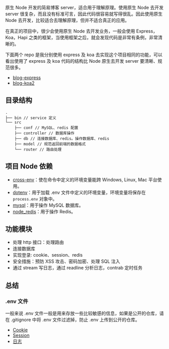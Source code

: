 原生 Node 开发的简易博客 server，适合用于理解原理。使用原生 Node 去开发 server 很复杂，而且没有标准可言，因此代码很容易就写得很乱。因此使用原生 Node 去开发，比较适合去理解原理，但并不适合真正的应用。

在真正的项目中，很少会使用原生 Node 去开发业务，一般会使用 Express，Koa，Hapi 之类的框架，当使用框架之后，就会发现代码是非常有条例，非常清晰的。

下面两个 repo 是我分别使用 express 及 koa 去实现这个项目相同的功能，可以看出使用了 express 及 koa 代码的结构比 Node 原生去开发 server 要清晰、规范很多。

- [blog-express](https://github.com/luohuidong/blog-express)
- [blog-koa2](https://github.com/luohuidong/blog-koa2)

## 目录结构

```
.
├── bin // service 定义
└── src
    ├── conf // MySQL、redis 配置
    ├── controller // 数据库操作
    ├── db // 连接数据库、redis。操作数据库、redis
    ├── model // 规范返回前端的数据格式
    └── router // 路由处理
```

## 项目 Node 依赖

- [cross-env](https://github.com/kentcdodds/cross-env)：使在命令中定义的环境变量能跨 Windows, Linux, Mac 平台使用。
- [dotenv](https://github.com/motdotla/dotenv)：用于加载 .env 文件中定义的环境变量，环境变量将保存在 `process.env` 对象中。
- [mysql](https://github.com/mysqljs/mysql)：用于操作 MySQL 数据库。
- [node_redis](https://github.com/NodeRedis/node_redis)：用于操作 Redis。

## 功能模块

- 处理 http 接口：处理路由
- 连接数据库
- 实现登录: cookie、session、redis
- 安全措施：预防 XSS 攻击、密码加密、处理 SQL 注入
- 通过 stream 写日志，通过 readline 分析日志，contrab 定时任务

## 总结

### .env 文件

一般来说 .env 文件一般是用来存放一些比较敏感的信息，如果是公开的仓库，请在 .gitignore 中将 .env 文件过滤掉，防止 .env 上传到公开的仓库。

- [Cookie](./docs/cookie.md)
- [Session](./docs/session.md)
- [日志](./docs/log.md)
